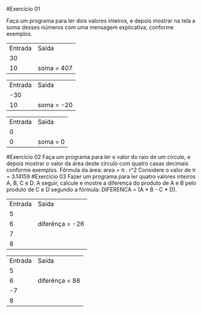 #Exercício 01

Faça um programa para ler dois valores inteiros, e depois mostrar na tela a soma desses números com uma
mensagem explicativa, conforme exemplos.

<table>
	<tr>
		<td>Entrada</td><td>   Saída</td>
	</tr>
	<tr>
		<td>30</td>
	</tr>
	<tr>
		<td>10</td><td> soma = 407</td>
	</tr>
</table>
<table>
	<tr>
		<td>Entrada</td><td>   Saída</td>
	</tr>
	<tr>
		<td>-30</td>
	</tr>
	<tr>
		<td>10</td><td> soma = -20 </td>
	</tr>
</table>
<table>
	<tr>
		<td>Entrada</td><td>   Saída</td>
	</tr>
	<tr>
		<td>0</td>
	</tr>
	<tr>
		<td>0</td><td> soma = 0 </td>
	</tr>
</table>

#Exercício 02
Faça um programa para ler o valor do raio de um círculo, e depois mostrar o valor da área deste círculo com quatro
casas decimais conforme exemplos.
Fórmula da área: area = π . r^2
Considere o valor de π = 3.14159
#Exercício 03
Fazer um programa para ler quatro valores inteiros A, B, C e D. A seguir, calcule e mostre a diferença do produto
de A e B pelo produto de C e D segundo a fórmula: DIFERENCA = (A * B - C * D).
<table>
	<tr>
		<td>Entrada</td><td>   Saída</td>
	</tr>
	<tr>
		<td>5</td>
	</tr>
	<tr>
		<td>6</td><td> diferênça = -26 </td>
	</tr>
	<tr>
		<td>7</td>
	</tr>
	<tr>
		<td>8</td>
	</tr>
</table>
<table>
	<tr>
		<td>Entrada</td><td>   Saída</td>
	</tr>
	<tr>
		<td>5</td>
	</tr>
	<tr>
		<td>6</td><td> diferênça = 86 </td>
	</tr>
	<tr>
		<td>-7</td>
	</tr>
	<tr>
		<td>8</td>
	</tr>
</table>
